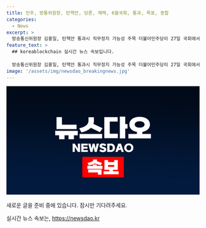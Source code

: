 ```yaml
---
title: 민주, 방통위원장, 탄핵안, 당론, 채택, 6월국회, 통과, 목표, 종합
categories:
  - News
excerpt: >
  방송통신위원장 김홍일, 탄핵안 통과시 직무정지 가능성 주목 더불어민주당이 27일 국회에서 김홍일 방송통신위원장에 대한 탄핵소추안을 당론으로 채택했다. 2인 체제 방통위에서 두 명의 위원만으로 중요 결정을 내리는 상황 직권남용이라는 주장도 제기되며, 일각에서는 탄핵안을 통과시키는 것이 목표로 설명되었다. 이에 따라 김홍일 위원장의 직무가 정지될 경우, 방문진 이사 교체 시기와의 맞물린 가능성이 언급되고 있다. 또한, 탄핵안이 통과될 경우 김 위원장이 자진사퇴를 선택할 가능성도 제기되고 있다. 민주당은 교육비 세액공제 대상 확대와 관련된 여러 개정안을 당론으로 채택했다.
feature_text: >
  ## koreablockchain 실시간 뉴스 속보입니다.

  방송통신위원장 김홍일, 탄핵안 통과시 직무정지 가능성 주목 더불어민주당이 27일 국회에서 김홍일 방송통신위원장에 대한 탄핵소추안을 당론으로 채택했다. 2인 체제 방통위에서 두 명의 위원만으로 중요 결정을 내리는 상황 직권남용이라는 주장도 제기되며, 일각에서는 탄핵안을 통과시키는 것이 목표로 설명되었다. 이에 따라 김홍일 위원장의 직무가 정지될 경우, 방문진 이사 교체 시기와의 맞물린 가능성이 언급되고 있다. 또한, 탄핵안이 통과될 경우 김 위원장이 자진사퇴를 선택할 가능성도 제기되고 있다. 민주당은 교육비 세액공제 대상 확대와 관련된 여러 개정안을 당론으로 채택했다.
image: '/assets/img/newsdao_breakingnews.jpg'
---
```


<p><img src="/assets/img/newsdao_breakingnews.jpg" alt="koreablockchain 속보" /></p>

<p>새로운 글을 준비 중에 있습니다. 잠시만 기다려주세요.</p>
실시간 뉴스 속보는, <a href="https://newsdao.kr" rel="dofollow">https://newsdao.kr</a>


